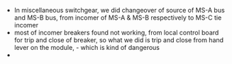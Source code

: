 - In miscellaneous switchgear, we did changeover of source of MS-A bus and MS-B bus, from incomer of MS-A & MS-B respectively to MS-C tie incomer
- most of incomer breakers found not working, from local control board for trip and close of breaker, so what we did is trip and close from hand lever on the module, - which is kind of dangerous
- 